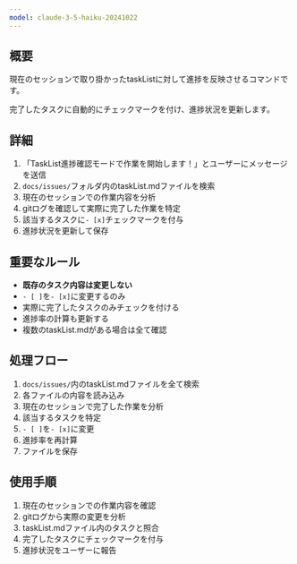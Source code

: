 ```yaml
---
model: claude-3-5-haiku-20241022
---
```


## 概要
現在のセッションで取り掛かったtaskListに対して進捗を反映させるコマンドです。

完了したタスクに自動的にチェックマークを付け、進捗状況を更新します。

## 詳細
1. 「TaskList進捗確認モードで作業を開始します！」とユーザーにメッセージを送信
2. `docs/issues/`フォルダ内のtaskList.mdファイルを検索
3. 現在のセッションでの作業内容を分析
4. gitログを確認して実際に完了した作業を特定
5. 該当するタスクに`- [x]`チェックマークを付与
6. 進捗状況を更新して保存

## 重要なルール
- **既存のタスク内容は変更しない**
- `- [ ]`を`- [x]`に変更するのみ
- 実際に完了したタスクのみチェックを付ける
- 進捗率の計算も更新する
- 複数のtaskList.mdがある場合は全て確認

## 処理フロー
1. `docs/issues/`内のtaskList.mdファイルを全て検索
2. 各ファイルの内容を読み込み
3. 現在のセッションで完了した作業を分析
4. 該当するタスクを特定
5. `- [ ]`を`- [x]`に変更
6. 進捗率を再計算
7. ファイルを保存

## 使用手順
1. 現在のセッションでの作業内容を確認
2. gitログから実際の変更を分析
3. taskList.mdファイル内のタスクと照合
4. 完了したタスクにチェックマークを付与
5. 進捗状況をユーザーに報告